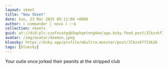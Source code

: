 ```yaml
---
layout: skeet
title: "New Skeet"
date: Sun, 23 Mar 2025 09:11:00 +0000
author: ⸸ commander ░ nova ⸸ :~$
collection: skeets
guid: at://did:plc:zzofxcatgqb5wpkqetnng4wo/app.bsky.feed.post/3lkzvkf733k26
avatar: /img/avatar/daemon.jpeg
bluesky: https://bsky.app/profile/mkultra.monster/post/3lkzvkf733k26
tags: [bluesky]
---
```


Your outie once jorked their peanits at the stripped club
